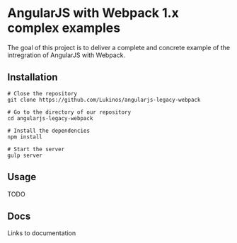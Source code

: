 # AngularJS with Webpack 1.x complex examples 

The goal of this project is to deliver a complete and concrete example of the intregration of AngularJS with Webpack.

## Installation

```
# Close the repository
git clone https://github.com/Lukinos/angularjs-legacy-webpack

# Go to the directory of our repository
cd angularjs-legacy-webpack

# Install the dependencies
npm install

# Start the server
gulp server
```

## Usage

TODO

## Docs

Links to documentation